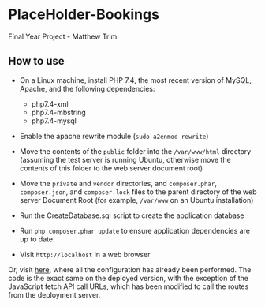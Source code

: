 # PlaceHolder-Bookings
  Final Year Project - Matthew Trim 
  
  ## How to use
  
  * On a Linux machine, install PHP 7.4, the most recent version of MySQL, Apache, and the following dependencies:
    * php7.4-xml
    * php7.4-mbstring 
    * php7.4-mysql
    
  * Enable the apache rewrite module (`sudo a2enmod rewrite`)
  * Move the contents of the `public` folder into the `/var/www/html` directory (assuming the test server is running 
  Ubuntu, otherwise move the contents of this folder to the web server document root)
  * Move the `private` and `vendor` directories, and `composer.phar`, `composer.json`, and `composer.lock` files to the 
  parent directory of the web server Document Root (for example, `/var/www` on an Ubuntu installation)
  * Run the CreateDatabase.sql script to create the application database
  * Run `php composer.phar update` to ensure application dependencies are up to date
  * Visit `http://localhost` in a web browser
    
  
  Or, visit [here](https://place-holder.tech), where all the configuration has already been performed. 
  The code is the exact same on the deployed version, with the exception of the JavaScript fetch API call URLs, which 
  has been modified to call the routes from the deployment server.
    
